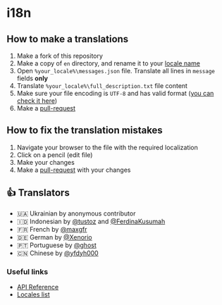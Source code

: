 # i18n

## How to make a translations

1. Make a fork of this repository
2. Make a copy of `en` directory, and rename it to your [locale name][locales-list]
3. Open `%your_locale%\messages.json` file. Translate all lines in `message` fields **only**
4. Translate `%your_locale%\full_description.txt` file content
5. Make sure your file encoding is `UTF-8` and has valid format ([you can check it here](http://jsonlint.com/))
6. Make a [pull-request](https://github.com/tarampampam/random-user-agent/compare)

## How to fix the translation mistakes

1. Navigate your browser to the file with the required localization
2. Click on a pencil (edit file)
3. Make your changes
4. Make a [pull-request](https://github.com/tarampampam/random-user-agent/compare) with your changes

## 👍 Translators

- 🇺🇦 Ukrainian by anonymous contributor
- 🇮🇩 Indonesian by [@tustoz](https://github.com/tustoz) and [@FerdinaKusumah](https://github.com/FerdinaKusumah)
- 🇫🇷 French by [@maxgfr](https://github.com/maxgfr)
- 🇩🇪 German by [@Xenorio](https://github.com/Xenorio)
- 🇵🇹 Portuguese by [@ghost](https://github.com/ghost)
- 🇨🇳 Chinese by [@yfdyh000](https://github.com/yfdyh000)

### Useful links

- [API Reference](https://developer.chrome.com/docs/extensions/reference/i18n/)
- [Locales list][locales-list]

[locales-list]:https://developer.chrome.com/webstore/i18n?csw=1#localeTable
